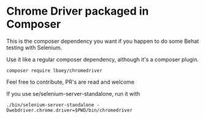 # Chrome Driver packaged in Composer

This is the composer dependency you want if you happen to do some Behat testing with Selenium.

Use it like a regular composer dependency, although it's a composer plugin.

    composer require lbaey/chromedriver
    
Feel free to contribute, PR's are read and welcome

If you use se/selenium-server-standalone, run it with

    ./bin/selenium-server-standalone -Dwebdriver.chrome.driver=$PWD/bin/chromedriver
